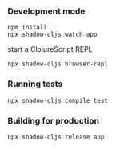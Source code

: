 
### Development mode
```
npm install
npx shadow-cljs watch app
```
start a ClojureScript REPL
```
npx shadow-cljs browser-repl
```
### Running tests
```
npx shadow-cljs compile test
```
### Building for production

```
npx shadow-cljs release app
```
